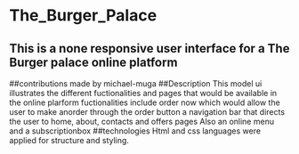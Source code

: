 # The_Burger_Palace
## This is a none responsive user interface for a The Burger palace online platform
##contributions made by michael-muga
##Description
This model ui illustrates the different fuctionalities and pages that would be available in the online plarform
fuctionalities include order now which would allow the user to make anorder through the order button
a navigation bar that directs the user to home, about, contacts and offers pages
Also an online menu and a subscriptionbox
##technologies
Html and css languages were applied for structure and styling.
